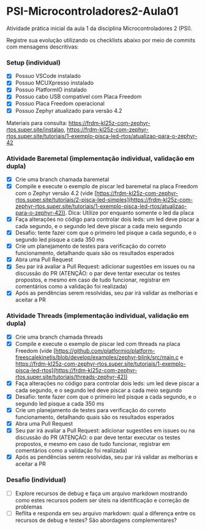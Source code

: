 # PSI-Microcontroladores2-Aula01

Atividade prática inicial da aula 1 da disciplina Microcontroladores 2 (PSI).

Registre sua evolução utilizando os checklists abaixo por meio de commits com mensagens descritivas:

### Setup (individual)
- [X] Possuo VSCode instalado
- [X] Possuo MCUXpresso instalado
- [X] Possuo PlatformIO instalado
- [X] Possuo cabo USB compatível com Placa Freedom
- [X] Possuo Placa Freedom operacional
- [X] Possuo Zephyr atualizado para versão 4.2

Materiais para consulta: https://frdm-kl25z-com-zephyr-rtos.super.site/instalao, https://frdm-kl25z-com-zephyr-rtos.super.site/tutoriais/1-exemplo-pisca-led-rtos/atualizao-para-o-zephyr-42

### Atividade Baremetal (implementação individual, validação em dupla)
- [X] Crie uma branch chamada baremetal
- [X] Compile e execute o exemplo de piscar led baremetal na placa Freedom com o Zephyr versão 4.2 (vide [https://frdm-kl25z-com-zephyr-rtos.super.site/tutoriais/2-pisca-led-simples](https://frdm-kl25z-com-zephyr-rtos.super.site/tutoriais/1-exemplo-pisca-led-rtos/atualizao-para-o-zephyr-42)). Dica: Utilize por enquanto somente o led da placa
- [X] Faça alterações no código para controlar dois leds: um led deve piscar a cada segundo, e o segundo led deve piscar a cada meio segundo
- [X] Desafio: tente fazer com que o primeiro led pisque a cada segundo, e o segundo led pisque a cada 350 ms
- [X] Crie um planejamento de testes para verificação do correto funcionamento, detalhando quais são os resultados esperados
- [X] Abra uma Pull Request
- [X] Seu par irá avaliar a Pull Request: adicionar sugestões em issues ou na discussão do PR (ATENÇÃO: o par deve tentar executar os testes propostos, e mesmo em caso de tudo funcionar, registrar em comentários como a validação foi realizada)
- [X] Após as pendências serem resolvidas, seu par irá validar as melhorias e aceitar a PR

### Atividade Threads (implementação individual, validação em dupla)
- [X] Crie uma branch chamada threads
- [X] Compile e execute o exemplo de piscar led com threads na placa Freedom (vide [https://github.com/platformio/platform-freescalekinetis/blob/develop/examples/zephyr-blink/src/main.c e https://frdm-kl25z-com-zephyr-rtos.super.site/tutoriais/1-exemplo-pisca-led-rtos](https://frdm-kl25z-com-zephyr-rtos.super.site/tutoriais/threads-zephyr-42))
- [X] Faça alterações no código para controlar dois leds: um led deve piscar a cada segundo, e o segundo led deve piscar a cada meio segundo
- [X] Desafio: tente fazer com que o primeiro led pisque a cada segundo, e o segundo led pisque a cada 350 ms
- [X] Crie um planejamento de testes para verificação do correto funcionamento, detalhando quais são os resultados esperados
- [X] Abra uma Pull Request
- [X] Seu par irá avaliar a Pull Request: adicionar sugestões em issues ou na discussão do PR (ATENÇÃO: o par deve tentar executar os testes propostos, e mesmo em caso de tudo funcionar, registrar em comentários como a validação foi realizada)
- [X] Após as pendências serem resolvidas, seu par irá validar as melhorias e aceitar a PR

### Desafio (individual)
- [ ] Explore recursos de debug e faça um arquivo markdown mostrando como estes recursos podem ser úteis na identificação e correção de problemas
- [ ] Reflita e responda em seu arquivo markdown: qual a diferença entre os recursos de debug e testes? São abordagens complementares?
